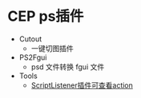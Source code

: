 # CEP ps插件

- Cutout
  - 一键切图插件
- PS2Fgui
  - psd 文件转换 fgui 文件
- Tools
  - [ScriptListener插件可查看action](https://zhuanlan.zhihu.com/p/600014746)
